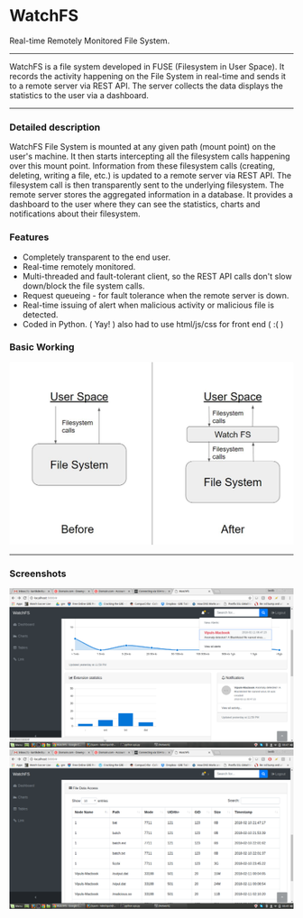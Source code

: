# WatchFS
Real-time Remotely Monitored File System.

---

WatchFS is a file system developed in FUSE (Filesystem in User Space). It records the activity happening on the File System
in real-time and sends it to a remote server via REST API. The server collects the data displays the statistics to the user
via a dashboard.

---

### Detailed description
WatchFS File System is mounted at any given path (mount point) on the user's machine. It then starts intercepting all the
filesystem calls happening over this mount point. Information from these filesystem calls (creating, deleting, writing a file,
etc.) is updated to a remote server via REST API. The filesystem call is then transparently sent to the underlying filesystem.
The remote server stores the aggregated information in a database. It provides a dashboard to the user where they can see the
statistics, charts and notifications about their filesystem.

### Features
* Completely transparent to the end user.
* Real-time remotely monitored.
* Multi-threaded and fault-tolerant client, so the REST API calls don't slow down/block the file system calls.
* Request queueing - for fault tolerance when the remote server is down.
* Real-time issuing of alert when malicious activity or malicious file is detected.
* Coded in Python. ( Yay! ) also had to use html/js/css for front end ( :( )

### Basic Working
![Basic Working](Capture.JPG)

---

### Screenshots
![Screenshot 1](Screenshot-1.png)
![Screenshot 2](Screenshot-2.png)

